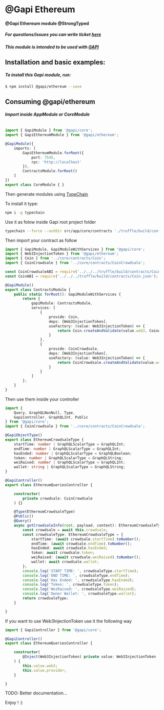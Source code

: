 # @Gapi Ethereum

#### @Gapi Ethereum module @StrongTyped

##### For questions/issues you can write ticket [here](http://gitlab.youvolio.com/gapi/ethereum/issues)
##### This module is intended to be used with [GAPI](https://github.com/Stradivario/gapi)

## Installation and basic examples:
##### To install this Gapi module, run:

```bash
$ npm install @gapi/ethereum --save
```

## Consuming @gapi/ethereum

##### Import inside AppModule or CoreModule
```typescript

import { GapiModule } from '@gapi/core';
import { GapiEthereumModule } from '@gapi/ethereum';

@GapiModule({
    imports: [
        GapiEthereumModule.forRoot({
            port: 7545,
            rpc: 'http://localhost'
        }),
        ContractsModule.forRoot()
    ]
})
export class CoreModule { }
```

Then generate modules using [TypeChain](https://github.com/Neufund/TypeChain)

To install it type:

```bash
npm i -g typechain
```

Use it as folow inside Gapi root project folder
```bash
typechain --force --outDir src/app/core/contracts './truffle/build/contracts/*.json'
```

Then import your contract as follow
```typescript
import { GapiModule, GapiModuleWithServices } from '@gapi/core';
import { Web3InjectionToken } from '@gapi/ethereum';
import { Coin } from '../core/contracts/Coin';
import { CoinCrowdsale } from '../core/contracts/CoinCrowdsale';

const CoinCrowdsaleABI = require('../../../truffle/build/contracts/CoinCrowdsale.json');
const CoinABI = require('../../../truffle/build/contracts/Coin.json');

@GapiModule()
export class ContractsModule {
    public static forRoot(): GapiModuleWithServices {
        return {
            gapiModule: ContractsModule,
            services: [
                {
                    provide: Coin,
                    deps: [Web3InjectionToken],
                    useFactory: (value: Web3InjectionToken) => {
                        return Coin.createAndValidate(value.web3, CoinABI.networks[Object.keys(CoinABI.networks)[0]].address);
                    }
                },
                {
                    provide: CoinCrowdsale,
                    deps: [Web3InjectionToken],
                    useFactory: (value: Web3InjectionToken) => {
                        return CoinCrowdsale.createAndValidate(value.web3, CoinCrowdsaleABI.networks[Object.keys(CoinCrowdsaleABI.networks)[0]].address);
                    }
                }
            ]
        };
    }
}

```

Then use them inside your controller
```typescript
import {
    Query, GraphQLNonNull, Type,
    GapiController, GraphQLInt, Public
} from '@gapi/core';
import { CoinCrowdsale } from '../core/contracts/CoinCrowdsale';

@GapiObjectType()
export class EthereumCrowdsaleType {
    startTime: number | GraphQLScalarType = GraphQLInt;
    endTime: number | GraphQLScalarType = GraphQLInt;
    hasEnded: number | GraphQLScalarType = GraphQLBoolean;
    token: number | GraphQLScalarType = GraphQLString;
    weiRaised: number | GraphQLScalarType = GraphQLInt;
    wallet: string | GraphQLScalarType = GraphQLString;
}

@GapiController()
export class EthereumQueriesController {

    constructor(
        private crowdsale: CoinCrowdsale
    ) {}

    @Type(EthereumCrowdsaleType)
    @Public()
    @Query()
    async getCrowdsaleInfo(root, payload, context): EthereumCrowdsaleType  {
        const crowdsale = await this.crowdsale;
        const crowdsaleType: EthereumCrowdsaleType = {
            startTime: (await crowdsale.startTime).toNumber();
            endTime: (await crowdsale.endTime).toNumber();
            hasEnded: await crowdsale.hasEnded;
            token: await crowdsale.token;
            weiRaised: (await crowdsale.weiRaised).toNumber();
            wallet: await crowdsale.wallet;
        };
        console.log('START TIME: ', crowdsaleType.startTime);
        console.log('END TIME: ', crowdsaleType.endTime);
        console.log('Has Ended: ', crowdsaleType.hasEnded);
        console.log('Token: ', crowdsaleType.token);
        console.log('WeiRaised: ', crowdsaleType.weiRaised);
        console.log('Owner Wallet: ', crowdsaleType.wallet);
        return crowdsaleType;
    }

}

```
If you want to use Web3InjectionToken use it the following way
```typescript
import { GapiController } from '@gapi/core';

@GapiController()
export class EthereumQueriesController {

    constructor(
        @Inject(Web3InjectionToken) private value: Web3InjectionToken
    ) {
        this.value.web3;
        this.value.provider;
    }

}
```
TODO: Better documentation...

Enjoy ! :)
